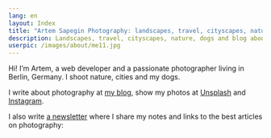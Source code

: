 ```yaml
---
lang: en
layout: Index
title: "Artem Sapegin Photography: landscapes, travel, cityscapes, nature, dogs, photos"
description: Landscapes, travel, cityscapes, nature, dogs and blog about photography.
userpic: /images/about/me11.jpg
---
```


Hi! I’m Artem, a web developer and a passionate photographer living in Berlin, Germany. I shoot nature, cities and my dogs.

I write about photography at [my blog](/blog), show my photos at [Unsplash](https://unsplash.com/@sapegin) and [Instagram](https://www.instagram.com/sapegin/).

I also write [a newsletter](/subscribe) where I share my notes and links to the best articles on photography:

